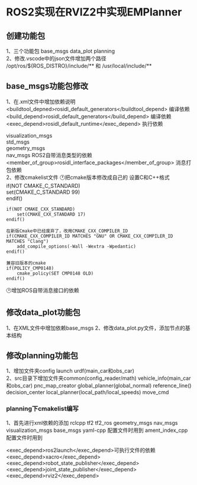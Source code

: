 # ROS2实现在RVIZ2中实现EMPlanner<br>
## 创建功能包<br>
1、三个功能包 base_msgs data_plot planning<br>
2、修改.vscode中的json文件增加两个路径 /opt/ros/${ROS_DISTRO}/include/** 和 /usr/local/include/**


## base_msgs功能包修改


1、在.xml文件中增加依赖说明
  <buildtool_depned>rosidl_default_generators</buildtool_depend> 编译依赖<br>
  <build_depend>rosidl_default_generators</build_depend> 编译依赖<br>
  <exec_depend>rosidl_default_runtime</exec_depend> 执行依赖<br>

  <depend>visualization_msgs</depend> <br>
  <depend>std_msgs</depend> <br>
  <depend>geometry_msgs</depend> <br>
  <depend>nav_msgs</depend> ROS2自带消息类型的依赖<br>
  <member_of_group>rosidl_interface_packages</member_of_group> 消息打包依赖<br>
2、修改cmakelist文件
🕐把cmake版本修改成自己的
    设置C和C++格式  
    if(NOT CMAKE_C_STANDARD)  
        set(CMAKE_C_STANDARD 99)  
    endif()  

    if(NOT CMAKE_CXX_STANDARD)  
        set(CMAKE_CXX_STANDARD 17)  
    endif()  

    在新版Cmake中已经废弃了，改用CMAKE_CXX_COMPILER_ID  
    if(CMAKE_CXX_COMPILER_ID MATCHES "GNU" OR CMAKE_CXX_COMPILER_ID MATCHES "Clang")  
        add_compile_options(-Wall -Wextra -Wpedantic)  
    endif()  

    兼容旧版本的cmake  
    if(POLICY_CMP0148)  
        cmake_policy(SET CMP0148 OLD)  
    endif()  
🕑增加ROS自带消息接口的依赖


## 修改data_plot功能包  
1、在XML文件中增加依赖base_msgs
2、修改data_plot.py文件，添加节点的基本结构


## 修改planning功能包<br>
1、增加文件夹config launch urdf(main_car和obs_car)<br>
2、src目录下增加文件夹common(config_reader/math) vehicle_info(main_car和obs_car)<bar>
pnc_map_creator global_planner(global_normal) reference_line() decision_center local_planner(local_path/local_speeds) move_cmd<br>
### planning下cmakelist编写<br>
1、首先进行xml依赖的添加
<depend>rclcpp</depend>
  <depend>tf2</depend>
  <depend>tf2_ros</depend>
  <depend>geometry_msgs</depend>
  <depend>nav_msgs</depend>
  <depend>visualization_msgs</depend>
  <depend>base_msgs</depend>
  <depend>yaml-cpp</depend> 配置文件时用到
  <depend>ament_index_cpp</depend> 配置文件时用到

  <exec_depend>ros2launch</exec_depend>可执行文件的依赖
  <exec_depend>xacro</exec_depend>
  <exec_depend>robot_state_publisher</exec_depend>
  <exec_depend>joint_state_publisher</exec_depend>
  <exec_depend>rviz2</exec_depend>

